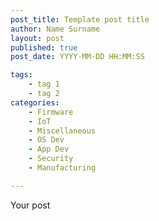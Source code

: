 ```yaml
---
post_title: Template post title
author: Name Surname
layout: post
published: true
post_date: YYYY-MM-DD HH:MM:SS

tags:
	- tag 1
	- tag 2
categories:
	- Firmware
	- IoT
	- Miscellaneous
	- OS Dev
	- App Dev
	- Security
	- Manufacturing

---
```


Your post
